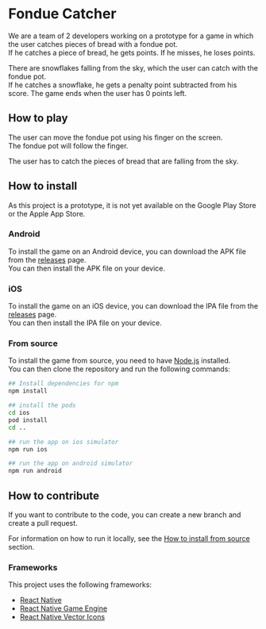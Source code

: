 # Fondue Catcher

We are a team of 2 developers working on a prototype for a game 
in which the user catches pieces of bread with a fondue pot.
</br>
If he catches a piece of bread, he gets points. If he misses, he loses points.

There are snowflakes falling from the sky, which the user can catch with the fondue pot.</br>
If he catches a snowflake, he gets a penalty point subtracted from his score.
The game ends when the user has 0 points left.

## How to play

The user can move the fondue pot using his finger on the screen.</br>
The fondue pot will follow the finger.

The user has to catch the pieces of bread that are falling from the sky.</br>

## How to install

As this project is a prototype, it is not yet available on the Google Play Store or the Apple App Store.</br>

### Android

To install the game on an Android device, you can download the APK file from the [releases](https://github.com/Bissbert/FondueCatcher/releases) page.</br>
You can then install the APK file on your device.

### iOS

To install the game on an iOS device, you can download the IPA file from the [releases](https://github.com/Bissbert/FondueCatcher/releases) page.</br>
You can then install the IPA file on your device.

### From source

To install the game from source, you need to have [Node.js](https://nodejs.org/en/) installed.</br>
You can then clone the repository and run the following commands:

```bash
## Install dependencies for npm
npm install

## install the pods
cd ios
pod install
cd ..

## run the app on ios simulator
npm run ios

## run the app on android simulator
npm run android
```

## How to contribute

If you want to contribute to the code, you can create a new branch and create a pull request.</br>

For information on how to run it locally, see the [How to install from source](#from-source) section.

### Frameworks

This project uses the following frameworks:

- [React Native](https://reactnative.dev/)
- [React Native Game Engine](https://github.com/bberak/react-native-game-engine)
- [React Native Vector Icons](https://github.com/oblador/react-native-vector-icons)
